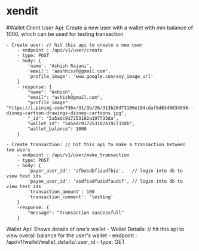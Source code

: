 # xendit

#Wallet Client
User Api:
    Create a new user with a wallet with min balance of 1000, which can be used for testing transaction

    - Create user: // hit this api to create a new user
        - endpoint : /api/v1/user/create
        - type: POST
        - body: {
            'name': 'Ashish Rajani',
            'email': 'aashhissh@gmail.com',
            'profile_image': 'www.google.com/any_image_url'
        }
        - response: {
            "name": "Ashish",
            "email": "ashish@gmail.com",
            "profile_image": "https://i.pinimg.com/736x/31/3b/26/313b26d73106e104cdaf8d6340034596--disney-cartoon-drawings-disney-cartoons.jpg",
            "_id": "5a5adc917253102a197733da",
            "wallet_id": "5a5adc917253102a197733db",
            "wallet_balance": 1000
        }

    - Create transaction: // hit this api to make a transaction between two users
        - endpoint : /api/v1/user/make_transaction
        - type: POST
        - body: {
            'payer_user_id': 'sfbasdbfiaudfbia',   // login into db to view test ids
            'payee_user_id': 'asdfiadfuaidfaudif', // login into db to view test ids
            'transaction_amount': 100
            'transaction_comment': 'testing'
        }
        -response: {
            "message": "transaction successfull"
        }

Wallet Api:
    Shows details of one's wallet
     - Wallet Details:  // hit this api to view overall balance for the user's wallet
            - endpoint : /api/v1/wallet/wallet_details/:user_id
            - type: GET